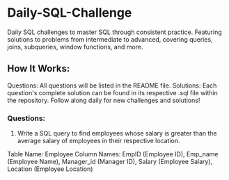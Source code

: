 # Daily-SQL-Challenge
Daily SQL challenges to master SQL through consistent practice. Featuring solutions to problems from intermediate to advanced, covering queries, joins, subqueries, window functions, and more.


## How It Works:
Questions: All questions will be listed in the README file.
Solutions: Each question's complete solution can be found in its respective .sql file within the repository.
Follow along daily for new challenges and solutions!


### Questions: 

1. Write a SQL query to find employees whose salary is greater than the average salary of employees in their respective location.

Table Name: Employee 
Column Names: EmpID (Employee ID), Emp_name (Employee Name), Manager_id (Manager ID), Salary (Employee Salary), Location (Employee Location)
